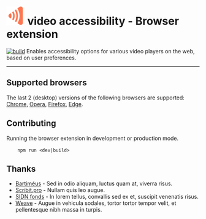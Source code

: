 # ![logo](src/assets/images/icon-48x48.png?raw=true "Logo video accessibility")  video accessibility - Browser extension

[![build](https://github.com/Accessibility-Video/accessibility-plugin/actions/workflows/ci.yml/badge.svg)](https://github.com/Accessibility-Video/accessibility-plugin/actions/workflows/ci.yml) 
Enables accessibility options for various video players on the web, based on user preferences.

***

## Supported browsers
The last 2 (desktop) versions of the following browsers are supported:
[Chrome](http://google.com/chrome), [Opera](https://www.opera.com/), [Firefox](https://www.mozilla.org/firefox), [Edge](https://www.microsoft.com/edge).

## Contributing
Running the browser extension in development or production mode.
```
    npm run <dev|build> 
```

## Thanks
- [Bartiméus](http://www.bartimeus.nl) - Sed in odio aliquam, luctus quam at, viverra risus.
- [Scribit.pro](http://scribit.pro) - Nullam quis leo augue.
- [SIDN fonds](http://www.sidnfonds.nl/) - In lorem tellus, convallis sed ex et, suscipit venenatis risus.
- [Weave](http://weave.nl) -  Augue in vehicula sodales, tortor tortor tempor velit, et pellentesque nibh massa in turpis.
